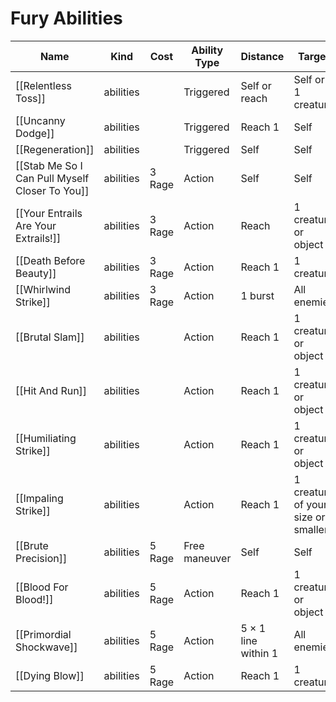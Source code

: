# Fury Abilities

| Name                                       | Kind      | Cost   | Ability Type  | Distance            | Target                             |
| ------------------------------------------ | --------- | ------ | ------------- | ------------------- | ---------------------------------- |
| [[Relentless Toss]]                            | abilities |        | Triggered     | Self or reach       | Self or 1 creature                 |
| [[Uncanny Dodge]]                              | abilities |        | Triggered     | Reach 1             | Self                               |
| [[Regeneration]]                               | abilities |        | Triggered     | Self                | Self                               |
| [[Stab Me So I Can Pull Myself Closer To You]] | abilities | 3 Rage | Action        | Self                | Self                               |
| [[Your Entrails Are Your Extrails!]]           | abilities | 3 Rage | Action        | Reach               | 1 creature or object               |
| [[Death Before Beauty]]                        | abilities | 3 Rage | Action        | Reach 1             | 1 creature                         |
| [[Whirlwind Strike]]                           | abilities | 3 Rage | Action        | 1 burst             | All enemies                        |
| [[Brutal Slam]]                                | abilities |        | Action        | Reach 1             | 1 creature or object               |
| [[Hit And Run]]                                | abilities |        | Action        | Reach 1             | 1 creature or object               |
| [[Humiliating Strike]]                         | abilities |        | Action        | Reach 1             | 1 creature or object               |
| [[Impaling Strike]]                            | abilities |        | Action        | Reach 1             | 1 creature of your size or smaller |
| [[Brute Precision]]                            | abilities | 5 Rage | Free maneuver | Self                | Self                               |
| [[Blood For Blood!]]                           | abilities | 5 Rage | Action        | Reach 1             | 1 creature or object               |
| [[Primordial Shockwave]]                       | abilities | 5 Rage | Action        | 5 × 1 line within 1 | All enemies                        |
| [[Dying Blow]]                                 | abilities | 5 Rage | Action        | Reach 1             | 1 creature                         |
